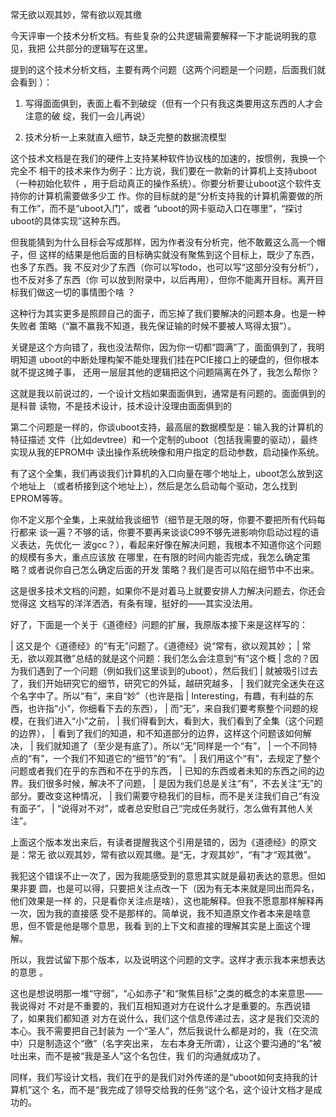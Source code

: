     
常无欲以观其妙，常有欲以观其缴

今天评审一个技术分析文档。有些复杂的公共逻辑需要解释一下才能说明我的意见，我把
公共部分的逻辑写在这里。

提到的这个技术分析文档，主要有两个问题（这两个问题是一个问题，后面我们就会看到
）：

1. 写得面面俱到，表面上看不到破绽（但有一个只有我这类要用这东西的人才会注意的破
  绽，我们一会儿再说）

2. 技术分析一上来就直入细节，缺乏完整的数据流模型

这个技术文档是在我们的硬件上支持某种软件协议栈的加速的，按惯例，我换一个完全不
相干的技术来作为例子：比方说，我们要在一款新的计算机上支持uboot（一种初始化软件
，用于启动真正的操作系统）。你要分析要让uboot这个软件支持你的计算机需要做多少工
作。你的目标就的是“分析支持我的计算机需要做的所有工作”，而不是“uboot入门”，或者
“uboot的网卡驱动入口在哪里”，“探讨uboot的具体实现”这种东西。

但我能猜到为什么目标会写成那样，因为作者没有分析完，他不敢戴这么高一个帽子，但
这样的结果是他后面的目标确实就没有聚焦到这个目标上，既少了东西，也多了东西。我
不反对少了东西（你可以写todo，也可以写“这部分没有分析”），也不反对多了东西（你
可以放到附录中，以后再用），但你不能离开目标。离开目标我们做这一切的事情图个啥
？

这种行为其实更多是照顾自己的面子，而忘掉了我们要解决的问题本身。也是一种失败者
策略（“赢不赢我不知道，我先保证输的时候不要被人骂得太狠”）。

关键是这个方向错了，我也没法帮你，因为你一切都“圆满”了，面面俱到了，我明明知道
uboot的中断处理构架不能处理我们挂在PCIE接口上的硬盘的，但你根本就不提这摊子事，
还用一层层其他的逻辑把这个问题隔离在外了，我怎么帮你？

这就是我以前说过的，一个设计文档如果面面俱到，通常是有问题的。面面俱到的是科普
读物，不是技术设计，技术设计没理由面面俱到的

第二个问题是一样的，你谈uboot支持，最高层的数据模型是：输入我的计算机的特征描述
文件（比如devtree）和一个定制的uboot（包括我需要的驱动），最终实现从我的EPROM中
读出操作系统映像和用户指定的启动参数，启动操作系统。

有了这个全集，我们再谈我们计算机的入口向量在哪个地址上，uboot怎么放到这个地址上
（或者桥接到这个地址上），然后是怎么启动每个驱动，怎么找到EPROM等等。

你不定义那个全集，上来就给我谈细节（细节是无限的呀，你要不要把所有代码每行都来
谈一遍？不够的话，你要不要再来谈谈C99不够先进影响你启动过程的语义表达，先优化一
波gcc？），看起来好像在解决问题，我根本不知道你这个问题的规模有多大，重点应该放
在哪里，在有限的时间内能否完成，我怎么确定策略？或者说你自己怎么确定后面的开发
策略？我们是否可以陷在细节中不出来。

这是很多技术文档的问题，如果你不是对着马上就要安排人力解决问题去，你还会觉得这
文档写的洋洋洒洒，有条有理，挺好的——其实没法用。
  
好了，下面是一个关于《道德经》问题的扩展，我原版本接下来是这样写的：

  | 这又是个《道德经》的“有无”问题了。《道德经》说“常有，欲以观其妙；
  | 常无，欲以观其徼”总结的就是这个问题：我们怎么会注意到“有”这个概
  | 念的？因为我们遇到了一个问题（例如我们这里谈到的uboot），然后我们
  | 就被吸引过去了，我们开始研究它的细节，研究它的外延，越研究越多，
  | 我们就完全迷失在这个名字中了。所以“有”，来自“妙”（也许是指
  | Interesting，有趣，有利益的东西，也许指“小”，你细看下去的东西），
  | 而“无”，来自我们要考察整个问题的规模，在我们进入“小”之前，
  | 我们得看到大，看到大，我们看到了全集（这个问题的边界），
  | 看到了我们的知道，和不知道部分的边界，这样这个问题该如何解决，
  | 我们就知道了（至少是有底了）。所以“无”同样是一个“有”，
  | 一个不同特点的“有”，一个我们不知道它的“细节”的“有”。
  | 我们用这个“有”，去规定了整个问题或者我们在乎的东西和不在乎的东西，
  | 已知的东西或者未知的东西之间的边界。我们很多时候，解决不了问题，
  | 是因为我们总是关注“有”，不去关注“无”的部分。要改变这种情况，
  | 我们需要守稳我们的目标，而不是关注我们自己“有没有面子”，
  | “说得对不对”，或者总安慰自己“完成任务就行，怎么做有其他人关注”。

上面这个版本发出来后，有读者提醒我这个引用是错的，因为《道德经》的原文是：常无
欲以观其妙，常有欲以观其缴。是“无，才观其妙”，“有”才“观其徼”。

我犯这个错误不止一次了，因为我能感受到的意思其实就是最初表达的意思。但如果非要
圆，也是可以得，只要把关注点改一下（因为有无本来就是同出而异名，他们效果是一样
的，只是看你关注点是啥），这也能解释。但我不愿意那样解释再一次，因为我的直接感
受不是那样的。简单说，我不知道原文作者本来是啥意思，但不管是他是哪个意思，我看
到的上下文和直接的理解其实是上面这个理解。

所以，我尝试留下那个版本，以及说明这个问题的文字。这样才表示我本来想表达的意思
。

这也是想说明那一堆“守弱”，“心如赤子”和“聚焦目标”之类的概念的本来意思——我说得对
不对是不重要的，我们互相知道对方在说什么才是重要的。东西说错了，如果我们都知道
对方在说什么，我们这个信息传递过去，这才是我们交流的本心。我不需要把自己封装为
一个“圣人”，然后我说什么都是对的，我（在交流中）只是制造这个“徼”（名字突出来，
左右本身无所谓），让这个要沟通的“名”被吐出来，而不是被“我是圣人”这个名包住，我
们的沟通就成功了。

同样，我们写设计文档，我们在乎的是我们对外传递的是“uboot如何支持我的计算机”这个
名，而不是“我完成了领导交给我的任务”这个名，这个设计文档才是成功的。

